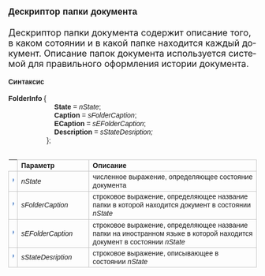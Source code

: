 ﻿<!DOCTYPE html PUBLIC "-//W3C//DTD XHTML 1.0 Transitional//EN" "http://www.w3.org/TR/xhtml1/DTD/xhtml1-transitional.dtd">
<html xmlns="http://www.w3.org/1999/xhtml">

<head>
<meta http-equiv="Content-Language" content="ru" />
<meta http-equiv="Content-Type" content="text/html; charset=utf-8" />
<title>Дескриптор папки документа&nbsp;&nbsp; Дес</title>
<style type="text/css">
.style1 {
	font-size: large;
}
.style3 {
	font-weight: bold;
	border: 1px solid #C5C5C5;
}
.style4 {
	border: 1px solid #C5C5C5;
}
.style5 {
	border-color: #C5C5C5;
	border-width: 0;
}
.style6 {
	font-weight: bold;
	border: 0 solid #C5C5C5;
}
</style>
</head>

<body>

<font face="Arial"><span lang="ru" class="style1"><a name="FolderInfo"><strong>
Дескриптор папки документа </strong></a></span></font>
<span lang="ru" class="style1"><br />
<br />
Дескриптор папки документа содержит 
описание того</span><span lang="en-us"><span class="style1">,</span></span><span lang="ru" class="style1"> в каком сотоянии и в какой папке находится каждый документ. Описание папок документа 
используется системой для правильного оформления истории документа.</span>
<font face="Arial"><b>&nbsp;<br />
<br />
Синтаксис<br />
<br />
</b><strong>FolderInfo</strong> {<strong><br />
&nbsp;&nbsp;&nbsp;&nbsp;&nbsp;&nbsp;&nbsp;&nbsp;&nbsp;&nbsp;&nbsp;&nbsp;&nbsp;&nbsp;&nbsp;&nbsp;&nbsp;&nbsp;&nbsp;&nbsp;&nbsp;&nbsp;&nbsp; State </strong>=<em> nState</em>;<br />
&nbsp;&nbsp;&nbsp;&nbsp;&nbsp;&nbsp;&nbsp;&nbsp;&nbsp;&nbsp;&nbsp;&nbsp;&nbsp;&nbsp;&nbsp;&nbsp;&nbsp;&nbsp;&nbsp;&nbsp;&nbsp;&nbsp;&nbsp; <strong>Caption</strong> =<em> sFolderCaption</em>; <br>
&nbsp;&nbsp;<strong>&nbsp;&nbsp;&nbsp;&nbsp;&nbsp;&nbsp;&nbsp;&nbsp;&nbsp;&nbsp;&nbsp;&nbsp;&nbsp;&nbsp;&nbsp;&nbsp;&nbsp;&nbsp;&nbsp;&nbsp;&nbsp; ECaption</strong>
=<em> sEFolderCaption</em>;<br />
&nbsp;&nbsp;&nbsp;&nbsp;&nbsp;&nbsp;&nbsp;&nbsp;&nbsp;&nbsp;&nbsp;&nbsp;&nbsp;&nbsp;&nbsp;&nbsp;&nbsp;&nbsp;&nbsp;&nbsp;&nbsp;&nbsp;&nbsp; <b>
Description </b>=<b> </b><em>sStateDesription;<br />
&nbsp;&nbsp;&nbsp;&nbsp;&nbsp;&nbsp;&nbsp;&nbsp;&nbsp;&nbsp;&nbsp;&nbsp;&nbsp;&nbsp;&nbsp;&nbsp;&nbsp;&nbsp;&nbsp; </em>};
<br />
<br />
</font>

<table cellPadding="5" cols="2" frame="below" rules="rows" class="style5">
<TBODY>
  <tr vAlign="top">
    <td class="style6" style="width: 2%">&nbsp;</td>
    <td class="style3" width="29%"><font face="Arial">Параметр</font></td>
    <td class="style4" width="71%"><font face="Arial"><strong>Описание</strong></font></td>
  </tr>
  <tr>
    <td class="style4" style="width: 2%">
	<img src="../../IMAGES/pubfield.gif" width="16" height="16" /></td>
    <td width="29%" class="style4"><em><font face="Arial">nState</font></em></td>
    <td width="71%" class="style4"><font face="Arial">численное выражение,
    определяющее состояние документа</font></td>
  </tr>
<tr>
    <td class="style4" style="width: 2%">
	<img src="../../IMAGES/pubfield.gif" width="16" height="16" /></td>
    <td width="29%" class="style4"><em><font face="Arial">sFolderCaption</font></em></td>
    <td width="71%" class="style4"><font face="Arial">строковое выражение,
    определяющее название папки в которой находится документ в состоянии </font><em>
	<font face="Arial">nState</font></em></td>
  </tr>
<tr>
    <td class="style4" style="width: 2%">
	<img src="../../IMAGES/pubfield.gif" width="16" height="16" /></td>
    <td width="29%" class="style4"><em><font face="Arial">sЕFolderCaption</font></em></td>
    <td width="71%" class="style4"><font face="Arial">строковое выражение,
    определяющее название папки на иностранном
    языке в которой находится документ в состоянии </font><em>
	<font face="Arial">nState</font></em></td>
  </tr>
  <tr>
    <td class="style4" style="width: 2%">
	<img src="../../IMAGES/pubfield.gif" width="16" height="16" /></td>
    <td width="29%" class="style4"><em><font face="Arial">sStateDesription</font></em></td>
    <td width="71%" class="style4"><font face="Arial">строковое выражение,
    описывающее в состоянии </font><em><font face="Arial">nState</font></em></td>
  </tr>
</TBODY>
</table>

</body>

</html>
